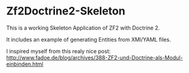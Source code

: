 Zf2Doctrine2-Skeleton
=====================

This is a working Skeleton Application of ZF2 with Doctrine 2.

It includes an example of generating Entities from XMl/YAML files.

I inspired myself from this realy nice post: http://www.fadoe.de/blog/archives/388-ZF2-und-Doctrine-als-Modul-einbinden.html
